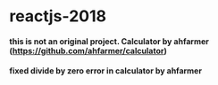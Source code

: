 # reactjs-2018
#### this is not an original project. Calculator by ahfarmer (https://github.com/ahfarmer/calculator)
#### fixed divide by zero error in calculator by ahfarmer 
